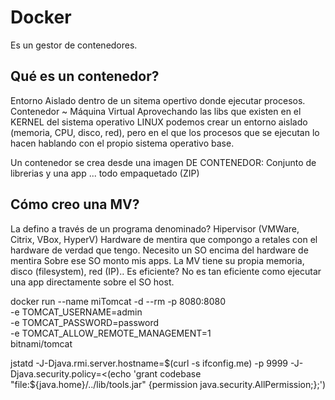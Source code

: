# Docker 
Es un gestor de contenedores.

## Qué es un contenedor?
Entorno Aislado dentro de un sitema opertivo donde ejecutar procesos.
Contenedor ~ Máquina Virtual
Aprovechando las libs que existen en el KERNEL del sistema operativo LINUX
podemos crear un entorno aislado (memoria, CPU, disco, red), pero en el que los procesos que se ejecutan
lo hacen hablando con el propio sistema operativo base.

Un contenedor se crea desde una imagen DE CONTENEDOR:
Conjunto de librerias y una app ... todo empaquetado (ZIP)

## Cómo creo una MV?
La defino a través de un programa denominado? Hipervisor (VMWare, Citrix, VBox, HyperV)
Hardware de mentira que compongo a retales con el hardware de verdad que tengo.
Necesito un SO encima del hardware de mentira
Sobre ese SO monto mis apps.
La MV tiene su propia memoria, disco (filesystem), red (IP)..
Es eficiente? No es tan eficiente como ejecutar una app directamente sobre el SO host.

docker run --name miTomcat -d --rm -p 8080:8080 \
-e TOMCAT_USERNAME=admin \
-e TOMCAT_PASSWORD=password \
-e TOMCAT_ALLOW_REMOTE_MANAGEMENT=1 \
bitnami/tomcat

jstatd -J-Djava.rmi.server.hostname=$(curl -s ifconfig.me) -p 9999 -J-Djava.security.policy=<(echo 'grant codebase "file:${java.home}/../lib/tools.jar" {permission java.security.AllPermission;};')